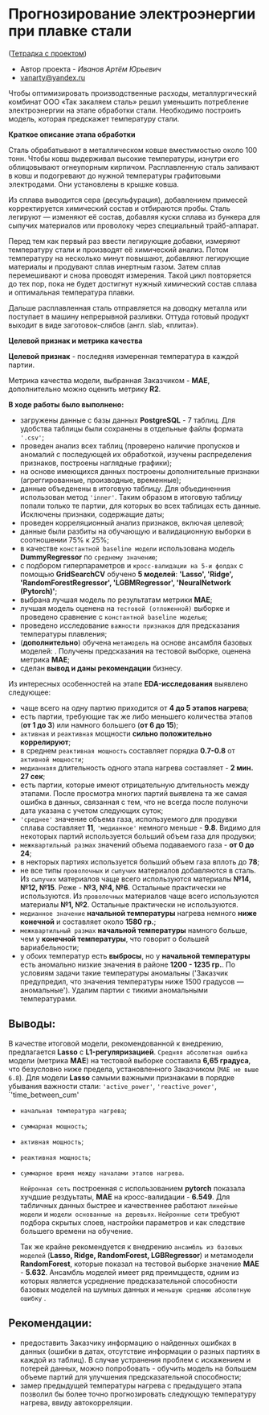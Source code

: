 # Прогнозирование электроэнергии при плавке стали 

([Тетрадка с проектом](https://github.com/Vanarty/Yandex-Projects/blob/main/final_project/predict_of_electricity_in_the_steelmaking_process.ipynb))

* Автор проекта - *Иванов Артём Юрьевич*
* vanarty@yandex.ru

Чтобы оптимизировать производственные расходы, металлургический комбинат ООО «Так закаляем сталь» решил уменьшить потребление электроэнергии на этапе обработки стали. Необходимо построить модель, которая предскажет температуру стали.

**Краткое описание этапа обработки**

Сталь обрабатывают в металлическом ковше вместимостью около 100 тонн. Чтобы ковш выдерживал высокие температуры, изнутри его облицовывают огнеупорным кирпичом. Расплавленную сталь заливают в ковш и подогревают до нужной температуры графитовыми электродами. Они установлены в крышке ковша.

Из сплава выводится сера (десульфурация), добавлением примесей корректируется химический состав и отбираются пробы. Сталь легируют — изменяют её состав, добавляя куски сплава из бункера для сыпучих материалов или проволоку через специальный трайб-аппарат.

Перед тем как первый раз ввести легирующие добавки, измеряют температуру стали и производят её химический анализ. Потом температуру на несколько минут повышают, добавляют легирующие материалы и продувают сплав инертным газом. Затем сплав перемешивают и снова проводят измерения. Такой цикл повторяется до тех пор, пока не будет достигнут нужный химический состав сплава и оптимальная температура плавки.

Дальше расплавленная сталь отправляется на доводку металла или поступает в машину непрерывной разливки. Оттуда готовый продукт выходит в виде заготовок-слябов (англ. slab, «плита»).

**Целевой признак и метрикa качества**

**Целевой признак** - последняя измеренная температура в каждой партии.

Метрика качества модели, выбранная Заказчиком - **MAE**, дополнительно можно оценить метрику **R2**.

**В ходе работы было выполнено:**
- загружены данные с базы данных **PostgreSQL** - 7 таблиц. Для удобства таблицы были сохранены в отдельные файлы формата `'.csv'`;
- проведен анализ всех таблиц (проверено наличие пропусков и аномалий с последующей их обработкой, изучены распределения признаков, построены наглядные графики);
- на основе имеющихся данных построены дополнительные признаки (агреггированные, производные, временные);
- данные объеденены в итоговую таблицу. Для объединенния использован метод `'inner'`. Таким образом в итоговую таблицу попали только те партии, для которых во всех таблицах есть данные. Исключены признаки, содержащие даты;
- проведен корреляционный анализ признаков, включая целевой;
- данные были разбиты на обучающую и валидационную выборки в соотношении 75% к 25%;
- в качестве `константной baseline модели` использована модель **DummyRegressor** по `среднему значению`;
- с подбором гиперпараметров и `кросс-валидации на 5-и фолдах` с помощью **GridSearchCV** обучено **5 моделей**: **'Lasso', 'Ridge', 'RandomForestRegressor', 'LGBMRegressor', 'NeuralNetwork (Pytorch)'**;
- выбрана лучшая модель по результатам метрики **MAE**;
- лучшая модель оценена на `тестовой (отложенной)` выборке и проведено сравнение с `константной baseline моделью`;
- проведено исследование `важности признаков` для предсказания температуры плавления;
- (**дополнительно**) обучена `метамодель` на основе ансамбля базовых моделей: . Получены предсказания на тестовой выборке, оценена метрика **MAE**;
- сделан **вывод и даны рекомендации** бизнесу.

Из интересных особенностей на этапе **EDA-исследования** выявлено следующее:
- чаще всего на одну партию приходится от **4 до 5 этапов нагрева**;
- есть партии, требующие так же либо меньшего количества этапов (**от 1 до 3**) или намного большего (**от 6 до 15**);
- `активная` и `реактивная` мощности **сильно положительно коррелируют**;
- в среднем `реактивная мощность` составляет порядка **0.7-0.8** от `активной мощности`;
- `медианнаяя` длительность одного этапа нагрева составляет - **2 мин. 27 сек**;
- есть партии, которые имеют отрицательную длительность между этапами. После просмотра многих партий выявлена та же самая ошибка в данных, связанная с тем, что не всегда после полуночи дата указана с учетом следующих суток;
- `'среднее'` значение объема газа, используемого для продувки сплава составляет **11**, `'медианное'` немного меньше - **9.8**. Видимо для некоторых партий используется больший объем газа для продувки;
- `межквартильный размах` значений объема подаваемого газа - **от 0 до 24**;
- в некторых партиях используется больший объем газа вплоть до **78**;
- не все типы `проволочных` и `сыпучих` материалов добавляются в сталь. Из `сыпучих` материалов чаще всего используются материалы **№14, №12, №15**. Реже - **№3, №4, №6**. Остальные практически не используются. Из `проволочных` материалов чаще всего используются материалы **№1, №2**. Остальные практически не используются. 
- `медианное значение` **начальной температуры** нагрева немного **ниже конечной** и составляет около **1580 гр.**;
- `межквартильный размах` **начальной температуры** намного больше, чем у **конечной температуры**, что говорит о большей вариабельности;
- у обоих температур есть **выбросы**, но у **начальной температуры** есть аномально низкие значения в районе **1200 - 1235 гр.**. По условиям задачи такие температуры аномальны ('Заказчик предупредил, что значения температуры ниже 1500 градусов — аномальные'). Удалим партии с тикими аномальными температурами.

## Выводы:
В качестве итоговой модели, рекомендованной к внедрению, предлагается **Lasso** с **L1-регуляризацией**. `Средняя абсолютная ошибка` модели (метрика **MAE**) на тестовой выборке составила **6,65 градуса**, что безусловно ниже предела, установленного Заказчиком (`MAE не выше 6.8`).
Для модели **Lasso** самыми важными признаками в порядке убывания важности стали: `'active_power'`, `'reactive_power'`, `'time_between_cum'
- `начальная температура нагрева`;
- `суммарная мощность`;
- `активная мощность`;
- `реактивная мощность`;
- `суммарное время между началами этапов нагрева`.

    `Нейронная сеть` построенная с использованием **pytorch** показала хучдшие рездуьтаты, **MAE** на кросс-валидации - **6.549**. Для табличных данных быстрее и качественнее работают `линейные модели` и `модели основанные на деревьях`. `Нейронные сети` требуют подбора скрытых слоев, настройки параметров и как следствие большего времени на обучение.

    Так же крайне рекомендуется к внедрению `ансамбль из базовых моделей` (**Lasso, Ridge, RandomForest, LGBRegressor**) и метамодели **RandomForest**, которые показал на тестовой выборке значение **MAE** - **5.632**. Ансамбль моделей имеет ряд преимцществ, одним из которых является усреднение предсказательной способности базовых моделей на шумных данных и `меньшую среднюю абсолютную ошибку` .

## Рекомендации:
- предоставить Заказчику информацию о найденных ошибках в данных (ошибки в датах, отсутствие информации о разных партиях в каждой из таблиц). В случае устранения проблем с искажением и потерей данных, можно попробовать - обучить модель на большем объеме партий для улучшения предсказательной способности;
- замер предыдущей температуры нагрева с предыдущего этапа позволил бы более точно прогнозировать следующую температуру нагрева, ввиду автокорреляции.
